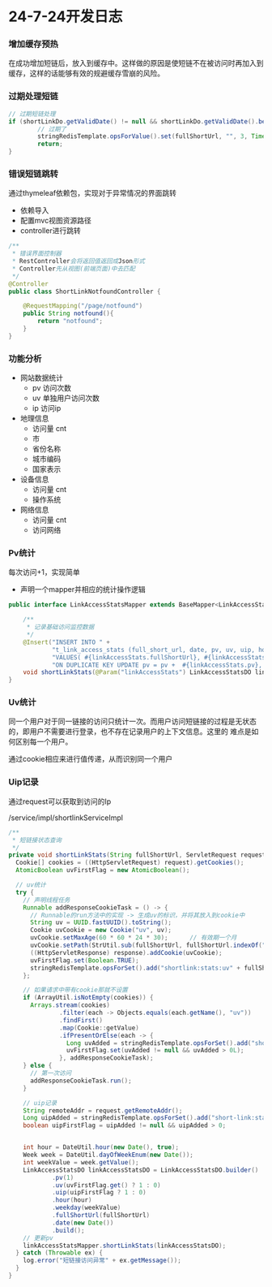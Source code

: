 # 24-7-24开发日志
### 增加缓存预热
在成功增加短链后，放入到缓存中。这样做的原因是使短链不在被访问时再加入到缓存，这样的话能够有效的规避缓存雪崩的风险。
### 过期处理短链
```java
// 过期短链处理
if (shortLinkDo.getValidDate() != null && shortLinkDo.getValidDate().before(new Date())) {
        // 过期了
        stringRedisTemplate.opsForValue().set(fullShortUrl, "", 3, TimeUnit.MINUTES);
        return;
}
```
### 错误短链跳转
通过thymeleaf依赖包，实现对于异常情况的界面跳转
- 依赖导入
- 配置mvc视图资源路径
- controller进行跳转
```java
/**
 * 错误界面控制器
 * RestController会将返回值返回成Json形式
 * Controller先从视图(前端页面)中去匹配
 */
@Controller
public class ShortLinkNotfoundController {

    @RequestMapping("/page/notfound")
    public String notfound(){
        return "notfound";
    }
}
```

### 功能分析
- 网站数据统计
  - pv 访问次数
  - uv 单独用户访问次数
  - ip 访问ip
- 地理信息
  - 访问量 cnt
  - 市
  - 省份名称
  - 城市编码
  - 国家表示
- 设备信息
  - 访问量 cnt
  - 操作系统
- 网络信息
  - 访问量 cnt
  - 访问网络

### Pv统计
每次访问+1，实现简单

- 声明一个mapper并相应的统计操作逻辑
```java
public interface LinkAccessStatsMapper extends BaseMapper<LinkAccessStatsDO> {

    /**
     * 记录基础访问监控数据
     */
    @Insert("INSERT INTO " +
            "t_link_access_stats (full_short_url, date, pv, uv, uip, hour, weekday, create_time, update_time, del_flag) " +
            "VALUES( #{linkAccessStats.fullShortUrl}, #{linkAccessStats.date}, #{linkAccessStats.pv}, #{linkAccessStats.uv}, #{linkAccessStats.uip}, #{linkAccessStats.hour}, #{linkAccessStats.weekday}, NOW(), NOW(), 0) " +
            "ON DUPLICATE KEY UPDATE pv = pv +  #{linkAccessStats.pv}, uv = uv + #{linkAccessStats.uv}, uip = uip + #{linkAccessStats.uip};")
    void shortLinkStats(@Param("linkAccessStats") LinkAccessStatsDO linkAccessStatsDO);
}
```

### Uv统计
同一个用户对于同一链接的访问只统计一次。而用户访问短链接的过程是无状态的，即用户不需要进行登录，也不存在记录用户的上下文信息。这里的
难点是如何区别每一个用户。

通过cookie相应来进行值传递，从而识别同一个用户
### Uip记录
通过request可以获取到访问的Ip

/service/impl/shortlinkServiceImpl
```java
/**
 * 短链接状态查询
 */
private void shortLinkStats(String fullShortUrl, ServletRequest request, ServletResponse response) {
  Cookie[] cookies = ((HttpServletRequest) request).getCookies();
  AtomicBoolean uvFirstFlag = new AtomicBoolean();

  // uv统计
  try {
    // 声明线程任务
    Runnable addResponseCookieTask = () -> {
      // Runnable的run方法中的实现 -> 生成uv的标识，并将其放入到cookie中
      String uv = UUID.fastUUID().toString();
      Cookie uvCookie = new Cookie("uv", uv);
      uvCookie.setMaxAge(60 * 60 * 24 * 30);      // 有效期一个月
      uvCookie.setPath(StrUtil.sub(fullShortUrl, fullShortUrl.indexOf("/"), fullShortUrl.length()));     // 设置Cookie的作用域
      ((HttpServletResponse) response).addCookie(uvCookie);
      uvFirstFlag.set(Boolean.TRUE);
      stringRedisTemplate.opsForSet().add("shortlink:stats:uv" + fullShortUrl, uv);
    };

    // 如果请求中带有cookie那就不设置
    if (ArrayUtil.isNotEmpty(cookies)) {
      Arrays.stream(cookies)
              .filter(each -> Objects.equals(each.getName(), "uv"))
              .findFirst()
              .map(Cookie::getValue)
              .ifPresentOrElse(each -> {
                Long uvAdded = stringRedisTemplate.opsForSet().add("shortlink:stats:uv:" + fullShortUrl, each);
                uvFirstFlag.set(uvAdded != null && uvAdded > 0L);
              }, addResponseCookieTask);
    } else {
      // 第一次访问
      addResponseCookieTask.run();
    }

    // uip记录
    String remoteAddr = request.getRemoteAddr();
    Long uipAdded = stringRedisTemplate.opsForSet().add("short-link:stats:uip" + fullShortUrl, remoteAddr);
    boolean uipFirstFlag = uipAdded != null && uipAdded > 0;


    int hour = DateUtil.hour(new Date(), true);
    Week week = DateUtil.dayOfWeekEnum(new Date());
    int weekValue = week.getValue();
    LinkAccessStatsDO linkAccessStatsDO = LinkAccessStatsDO.builder()
            .pv(1)
            .uv(uvFirstFlag.get() ? 1 : 0)
            .uip(uipFirstFlag ? 1 : 0)
            .hour(hour)
            .weekday(weekValue)
            .fullShortUrl(fullShortUrl)
            .date(new Date())
            .build();
    // 更新pv
    linkAccessStatsMapper.shortLinkStats(linkAccessStatsDO);
  } catch (Throwable ex) {
    log.error("短链接访问异常" + ex.getMessage());
  }
}
```